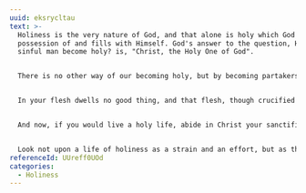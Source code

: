 ```yaml
---
uuid: eksrycltau
text: >-
  Holiness is the very nature of God, and that alone is holy which God takes
  possession of and fills with Himself. God's answer to the question, How could
  sinful man become holy? is, "Christ, the Holy One of God".


  There is no other way of our becoming holy, but by becoming partakers of the holiness of Christ. And there is no other way of this taking place than by our personal spiritual union with Him, so that through His Holy Spirit His holy life flows into us.


  In your flesh dwells no good thing, and that flesh, though crucified with Christ, is not yet dead, but will continually seek to rise and lead you to evil. But the Father is the Husbandman. He has grafted the life of Christ on your life.


  And now, if you would live a holy life, abide in Christ your sanctification. Look upon Him as the Holy One of God, made man that He might communicate to us the holiness of God. Listen when Scripture teaches that there is within you a new nature, a new man, created in Christ Jesus in righteousness and true holiness. Remember that this holy nature which is in you is singularly fitted for living a holy life, and performing all holy duties, as much so as the old nature is for doing evil.


  Look not upon a life of holiness as a strain and an effort, but as the natural outgrowth of the life of Christ within you. And let ever again a quiet, hopeful, gladsome faith hold itself assured that all you need for a holy life will most assuredly be given you out of the holiness of Jesus.
referenceId: UUreff0UOd
categories:
  - Holiness
---
```

